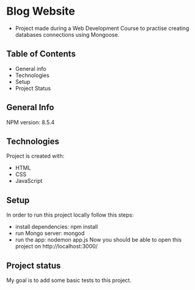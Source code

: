 # Blog Website
* Project made during a Web Development Course to practise creating databases connections using Mongoose. 

## Table of Contents
* General info
* Technologies
* Setup
* Project Status

## General Info
NPM version: 8.5.4

## Technologies
Project is created with: 
* HTML 
* CSS 
* JavaScript 

## Setup
In order to run this project locally follow this steps:
- install dependencies: npm install 
- run Mongo server: mongod 
- run the app: nodemon app.js
Now you should be able to open this project on http://localhost:3000/

## Project status
My goal is to add some basic tests to this project. 
